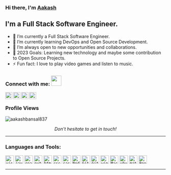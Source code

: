 ### Hi there, I'm [Aakash][website]

## I'm a Full Stack Software Engineer.

- 🔭 I’m currently a Full Stack Software Engineer.
- 🌱 I’m currently learning DevOps and Open Source Development.
- 👯 I’m always open to new opportunities and collaborations.
- 🥅 2023 Goals: Learning new technology and maybe some contribution to Open Source Projects.
- ⚡ Fun fact: I love to play video games and listen to music.

### Connect with me: <img src="https://media.giphy.com/media/LnQjpWaON8nhr21vNW/giphy.gif" height="32" width="32">

[<img align="left" alt="Aakash" height="22px" src="https://img.icons8.com/nolan/64/github.png" />][website]
[<img align="left" alt="Aakash | LinkedIn" height="22px" src="https://img.icons8.com/nolan/64/linkedin-circled.png" />][linkedin]
[<img align="left" alt="Aakash | Gmail" height="22px" src="https://img.icons8.com/nolan/64/gmail-new.png" />][gmail]
[<img align="left" alt="Aakash | Whatsapp" height="22px" src="https://img.icons8.com/nolan/64/whatsapp.png" />][whatsapp]
<br />


### Profile Views
<p align="left"> <img src="https://komarev.com/ghpvc/?username=aakashbansal837&label=Profile%20views&color=0e75b6&style=flat" alt="aakashbansal837" /> </p>

<p align=center>
<em>Don't hesitate to get in touch!</em>
</p>

---

### Languages and Tools:

[<code><img alt="visual studio code" width="26px" src="https://img.icons8.com/fluent/240/000000/visual-studio-code-2019.png" /></code>](https://code.visualstudio.com/)
[<code><img alt="javascript" width="26px" src="https://img.icons8.com/color/240/000000/javascript.png" /></code>](https://developer.mozilla.org/en-US/docs/Web/JavaScript)
[<code><img alt="react" width="26px" src="https://img.icons8.com/color/240/000000/react-native.png" /></code>](https://reactjs.org/)
[<code><img alt="python" width="26px" src="https://img.icons8.com/color/240/000000/python.png"></code>](https://www.python.org/)
[<code><img alt="html5" width="26px" src="https://img.icons8.com/color/240/000000/html-5.png"></code>](https://developer.mozilla.org/en-US/docs/Web/HTML)
[<code><img alt="css3" width="26px" src="https://img.icons8.com/color/240/000000/css3.png"></code>](https://developer.mozilla.org/en-US/docs/Web/CSS)
[<code><img alt="sass" width="26px" src="https://img.icons8.com/color/240/000000/sass.png"></code>](https://sass-lang.com/)
[<code><img alt="Node.js" width="26px" src="https://img.icons8.com/color/240/000000/nodejs.png"></code>](https://nodejs.org/en/)
[<code><img alt="Git" width="26px" src="https://img.icons8.com/color/240/000000/git.png"></code>](https://git-scm.com/)
[<code><img alt="GitHub" width="26px" src="https://img.icons8.com/nolan/64/github.png"/></code>](https://github.com/)
[<code><img alt="windows" width="26px" src="https://img.icons8.com/color/240/000000/windows-10.png"></code>](https://www.microsoft.com/en-us/windows)
[<code><img alt="Mac Os" width="26px" src="https://img.icons8.com/external-flaticons-lineal-color-flat-icons/64/000000/external-mac-coworking-space-flaticons-lineal-color-flat-icons.png"/></code>](https://www.apple.com/in/macos)
[<code><img alt="ubuntu" width="26px" src="https://img.icons8.com/color/96/000000/ubuntu--v1.png"></code>](https://ubuntu.com/)
[<code><img alt="material ui" width="26px" src="https://img.icons8.com/color/96/000000/material-ui.png"></code>](https://material-ui.com/)
[<code><img alt="Bootstrap" width="26px" src="https://img.icons8.com/color/96/000000/bootstrap.png"></code>](https://getbootstrap.com/)

---
<!--
### Github Stats
[![Aakash's GitHub stats](https://github-readme-stats.vercel.app/api?username=aakashbansal837&show_icons=true&theme=tokyonight)](https://github.com/aakashbansal837) 

---

### Languages
[![Top Langs](https://github-readme-stats.vercel.app/api/top-langs/?username=aakashbansal837&layout=compact&theme=tokyonight)](https://github.com/aakashbansal837?tab=repositories)


---


-->

[website]: https://portfolio-react-aakashbansal837.vercel.app/
<!-- [self-care catalyst]: https://www.selfcarecatalysts.com/ -->
[linkedin]: https://www.linkedin.com/in/aakash-bansal-4b6852153/
[gmail]: mailto:aakashbansal837@gmail.com
[whatsapp]: https://wa.me/7015903806
